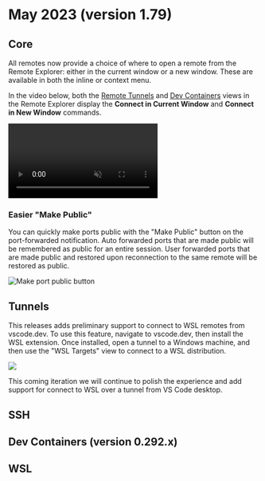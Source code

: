 # May 2023 (version 1.79)

## Core

All remotes now provide a choice of where to open a remote from the Remote Explorer: either in the current window or a new window. These are available in both the inline or context menu.

In the video below, both the [Remote Tunnels](https://code.visualstudio.com/docs/remote/tunnels) and [Dev Containers](https://code.visualstudio.com/docs/devcontainers/containers) views in the Remote Explorer display the **Connect in Current Window** and **Connect in New Window** commands.

<video src="images/1_79/remote-window.mp4"  autoplay loop controls muted title="Open remotes in current or new window"></video>

### Easier "Make Public"

You can quickly make ports public with the "Make Public" button on the port-forwarded notification. Auto forwarded ports that are made public will be remembered as public for an entire session. User forwarded ports that are made public and restored upon reconnection to the same remote will be restored as public.

![Make port public button](images/1_79/make-public-button.png)

## Tunnels

This releases adds preliminary support to connect to WSL remotes from vscode.dev. To use this feature, navigate to vscode.dev, then install the WSL extension. Once installed, open a tunnel to a Windows machine, and then use the "WSL Targets" view to connect to a WSL distribution.

![](images/1_79/wsl-tunnel.png)

This coming iteration we will continue to polish the experience and add support for connect to WSL over a tunnel from VS Code desktop.

## SSH

## Dev Containers (version 0.292.x)

## WSL
